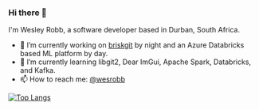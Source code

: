 ### Hi there 👋

I'm Wesley Robb, a software developer based in Durban, South Africa.

- 🔭 I’m currently working on [briskgit](https://github.com/wesrobb/briskgit) by night and an Azure Databricks based ML platform by day.
- 🌱 I’m currently learning libgit2, Dear ImGui, Apache Spark, Databricks, and Kafka.
- 📫 How to reach me: [@wesrobb](https://twitter.com/wesrobb)

[![Top Langs](https://github-readme-stats.vercel.app/api/top-langs/?username=wesrobb)](https://github.com/wesrobb)
